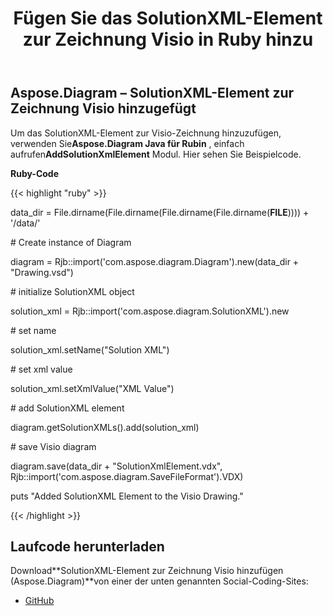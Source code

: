 ﻿---
title: Fügen Sie das SolutionXML-Element zur Zeichnung Visio in Ruby hinzu
type: docs
weight: 10
url: /de/java/add-solutionxml-element-to-the-visio-drawing-in-ruby/
---
## **Aspose.Diagram – SolutionXML-Element zur Zeichnung Visio hinzugefügt**
 Um das SolutionXML-Element zur Visio-Zeichnung hinzuzufügen, verwenden Sie**Aspose.Diagram Java für Rubin** , einfach aufrufen**AddSolutionXmlElement** Modul. Hier sehen Sie Beispielcode.

**Ruby-Code**

{{< highlight "ruby" >}}

 data_dir = File.dirname(File.dirname(File.dirname(File.dirname(__FILE__)))) + '/data/'

\# Create instance of Diagram

diagram = Rjb::import('com.aspose.diagram.Diagram').new(data_dir + "Drawing.vsd")

\# initialize SolutionXML object

solution_xml = Rjb::import('com.aspose.diagram.SolutionXML').new

\# set name

solution_xml.setName("Solution XML")

\# set xml value

solution_xml.setXmlValue("XML Value")

\# add SolutionXML element

diagram.getSolutionXMLs().add(solution_xml)

\# save Visio diagram

diagram.save(data_dir + "SolutionXmlElement.vdx", Rjb::import('com.aspose.diagram.SaveFileFormat').VDX)

puts "Added SolutionXML Element to the Visio Drawing."

{{< /highlight >}}
## **Laufcode herunterladen**
 Download**SolutionXML-Element zur Zeichnung Visio hinzufügen (Aspose.Diagram)**von einer der unten genannten Social-Coding-Sites:

- [GitHub](https://github.com/asposediagram/Aspose.Diagram-for-Java/blob/master/Plugins/Aspose_Diagram_Java_for_Ruby/lib/asposediagramjava/SolutionXML/addsolutionxmlelement.rb)
